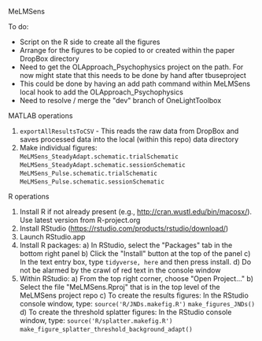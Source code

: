 MeLMSens

To do:
- Script on the R side to create all the figures
- Arrange for the figures to be copied to or created within the paper DropBox directory
- Need to get the OLApproach_Psychophysics project on the path. For now might state that this needs to be done by hand after tbuseproject
- This could be done by having an add path command within MeLMSens local hook to add the OLApproach_Psychophysics
- Need to resolve / merge the "dev" branch of OneLightToolbox

MATLAB operations
1) `exportAllResultsToCSV` - This reads the raw data from DropBox and saves processed data into the local (within this repo) data directory
2) Make individual figures:
	`MeLMSens_SteadyAdapt.schematic.trialSchematic`
	`MeLMSens_SteadyAdapt.schematic.sessionSchematic`
	`MeLMSens_Pulse.schematic.trialSchematic`
	`MeLMSens_Pulse.schematic.sessionSchematic`


R operations
1) Install R if not already present (e.g., http://cran.wustl.edu/bin/macosx/). Use latest version from R-project.org
2) Install RStudio (https://rstudio.com/products/rstudio/download/)
3) Launch RStudio.app
4) Install R packages:
	a) In RStudio, select the "Packages" tab in the bottom right panel
	b) Click the "Install" button at the top of the panel
	c) In the text entry box, type `tidyverse, here` and then press install.
	d) Do not be alarmed by the crawl of red text in the console window
5) Within RStudio:
	a) From the top right corner, choose "Open Project..."
	b) Select the file "MeLMSens.Rproj" that is in the top level of the MeLMSens project repo
	c) To create the results figures: In the RStudio console window, type:
		`source('R/JNDs.makefig.R')`
		`make_figures_JNDs()`
	d) To create the threshold splatter figures: In the RStudio console window, type:
		`source('R/splatter.makefig.R')`
		`make_figure_splatter_threshold_background_adapt()`



